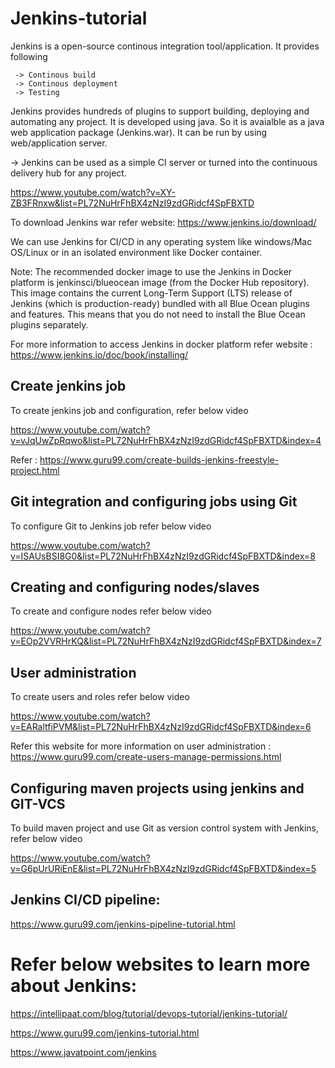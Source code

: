 # Jenkins-tutorial

Jenkins is a open-source continous integration tool/application. It provides following

     -> Continous build
     -> Continous deployment
     -> Testing
 
Jenkins provides hundreds of plugins to support building, deploying and automating any project. It is developed using java. So it is avaialble as a java web application package (Jenkins.war). It can be run by using web/application server.

-> Jenkins can be used as a simple CI server or turned into the continuous delivery hub for any project.

https://www.youtube.com/watch?v=XY-ZB3FRnxw&list=PL72NuHrFhBX4zNzI9zdGRidcf4SpFBXTD

To download Jenkins war refer website:
https://www.jenkins.io/download/

We can use Jenkins for CI/CD in any operating system like windows/Mac OS/Linux or in an isolated environment like Docker container.

Note: The recommended docker image to use the Jenkins in Docker platform is  jenkinsci/blueocean image (from the Docker Hub repository). This image contains the current Long-Term Support (LTS) release of Jenkins (which is production-ready) bundled with all Blue Ocean plugins and features. This means that you do not need to install the Blue Ocean plugins separately.

For more information to access Jenkins in docker platform refer website : https://www.jenkins.io/doc/book/installing/

Create jenkins job
-------------------
To create jenkins job and configuration, refer below video

https://www.youtube.com/watch?v=vJqUwZpRqwo&list=PL72NuHrFhBX4zNzI9zdGRidcf4SpFBXTD&index=4

Refer : https://www.guru99.com/create-builds-jenkins-freestyle-project.html

Git integration and configuring jobs using Git
-----------------------------------------------
To configure Git to Jenkins job refer below video

https://www.youtube.com/watch?v=ISAUsBSI8G0&list=PL72NuHrFhBX4zNzI9zdGRidcf4SpFBXTD&index=8

Creating and configuring nodes/slaves
--------------------------------------
To create and configure nodes refer below video

https://www.youtube.com/watch?v=EOp2VVRHrKQ&list=PL72NuHrFhBX4zNzI9zdGRidcf4SpFBXTD&index=7

User administration
-------------------
To create users and roles refer below video

https://www.youtube.com/watch?v=EARaltfiPVM&list=PL72NuHrFhBX4zNzI9zdGRidcf4SpFBXTD&index=6

Refer this website for more information on user administration : https://www.guru99.com/create-users-manage-permissions.html

Configuring maven projects using jenkins and GIT-VCS
----------------------------------------------------
To build maven project and use Git as version control system with Jenkins, refer below video

https://www.youtube.com/watch?v=G6pUrURiEnE&list=PL72NuHrFhBX4zNzI9zdGRidcf4SpFBXTD&index=5

Jenkins CI/CD pipeline:
-----------------------

https://www.guru99.com/jenkins-pipeline-tutorial.html

Refer below websites to learn more about Jenkins:
=================================================

https://intellipaat.com/blog/tutorial/devops-tutorial/jenkins-tutorial/

https://www.guru99.com/jenkins-tutorial.html

https://www.javatpoint.com/jenkins



 
 
